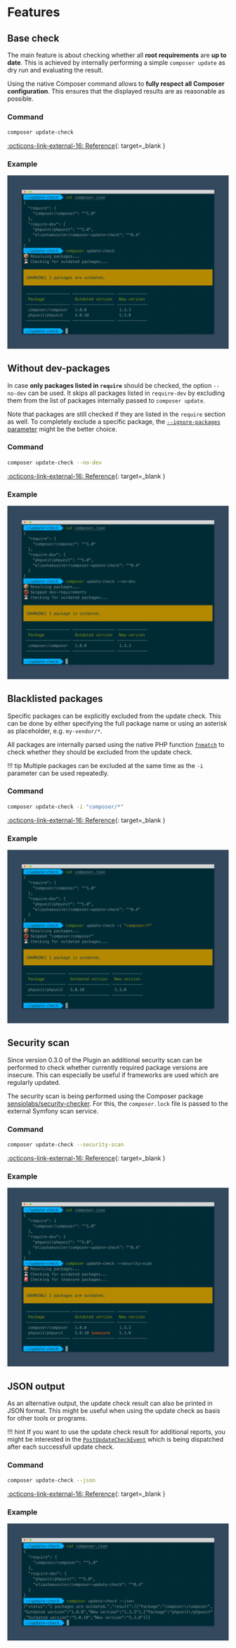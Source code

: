 # Features

## Base check

The main feature is about checking whether all **root requirements** are
**up to date**. This is achieved by internally performing a simple
`composer update` as dry run and evaluating the result.

Using the native Composer command allows to **fully respect all Composer
configuration**. This ensures that the displayed results are as reasonable
as possible.

### Command

```bash
composer update-check
```

[:octicons-link-external-16: Reference](usage.md#command-line-usage){: target=_blank }

### Example

![Update check for all required packages](images/features/update-check.png)

## Without dev-packages

In case **only packages listed in `require`** should be checked, the option
`--no-dev` can be used. It skips all packages listed in `require-dev` by
excluding them from the list of packages internally passed to `composer update`.

Note that packages are still checked if they are listed in the `require`
section as well. To completely exclude a specific package, the
[`--ignore-packages` parameter](#blacklisted-packages) might be the better
choice.

### Command

```bash
composer update-check --no-dev
```

[:octicons-link-external-16: Reference](usage.md#-no-dev){: target=_blank }

### Example

![Update check without dev-packages](images/features/update-check-no-dev.png)

## Blacklisted packages

Specific packages can be explicitly excluded from the update check. This can
be done by either specifying the full package name or using an asterisk as
placeholder, e.g. `my-vendor/*`.

All packages are internally parsed using the native PHP function
[`fnmatch`](https://www.php.net/manual/de/function.fnmatch.php) to check
whether they should be excluded from the update check.

!!! tip
    Multiple packages can be excluded at the same time as the `-i` parameter
    can be used repeatedly.

### Command

```bash
composer update-check -i "composer/*"
```

[:octicons-link-external-16: Reference](usage.md#-ignore-packages-i){: target=_blank }

### Example

![Update check without ignored packages](images/features/update-check-blacklist.png)

## Security scan

Since version 0.3.0 of the Plugin an additional security scan can be
performed to check whether currently required package versions are
insecure. This can especially be useful if frameworks are used which
are regularly updated.

The security scan is being performed using the Composer package
[sensiolabs/security-checker](https://packagist.org/packages/sensiolabs/security-checker).
For this, the `composer.lock` file is passed to the external Symfony
scan service.

### Command

```bash
composer update-check --security-scan
```

[:octicons-link-external-16: Reference](usage.md#-security-scan-s){: target=_blank }

### Example

![Update check with additional security scan](images/features/update-check-security-scan.png)

## JSON output

As an alternative output, the update check result can also be printed in
JSON format. This might be useful when using the update check as basis for
other tools or programs.

!!! hint
    If you want to use the update check result for additional reports,
    you might be interested in the
    [`PostUpdateCheckEvent`](https://gitlab.elias-haeussler.de/eliashaeussler/composer-update-check/-/blob/master/src/Event/PostUpdateCheckEvent.php)
    which is being dispatched after each successfull update check.

### Command

```bash
composer update-check --json
```

[:octicons-link-external-16: Reference](usage.md#-json-j){: target=_blank }

### Example

![Update check with JSON-formatted output](images/features/update-check-json.png)
